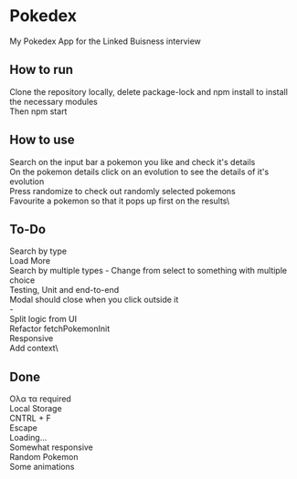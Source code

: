 # Pokedex

My Pokedex App for the Linked Buisness interview

## How to run

Clone the repository locally, delete package-lock and npm install to install the necessary modules\
Then npm start

## How to use

Search on the input bar a pokemon you like and check it's details\
On the pokemon details click on an evolution to see the details of it's evolution\
Press randomize to check out randomly selected pokemons\
Favourite a pokemon so that it pops up first on the results\

## To-Do

Search by type\
Load More\
Search by multiple types - Change from select to something with multiple choice\
Testing, Unit and end-to-end\
Modal should close when you click outside it\
-\
Split logic from UI\
Refactor fetchPokemonInit\
Responsive\
Add context\

## Done

Ολα τα required\
Local Storage\
CNTRL + F\
Escape\
Loading...\
Somewhat responsive\
Random Pokemon\
Some animations

